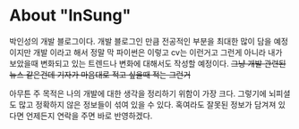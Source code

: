 # About "InSung"

박인성의 개발 블로그이다. 개발 블로그인 만큼 전공적인 부분을 최대한 많이 담을 예정이지만 개발 이라고 해서 정말 막 파이썬은 이렇고 cv는 이런거고 그런게 아니라 내가 보았을때 변화되고 있는 트렌드나 변화에 대해서도 작성할 예정이다. ~~그냥 개발 관련된 뉴스 같은건데 기자가 마음대로 적고 싶을때 적는 그런거~~

아무튼 주 목적은 나의 개발에 대한 생각을 정리하기 위함이 가장 크다. 그렇기에 뇌피셜도 많고 정확하지 않은 정보들이 섞여 있을 수 있다. 혹여라도 잘못된 정보가 담겨져 있다면 언제든지 연락을 주면 바로 반영하겠다.
